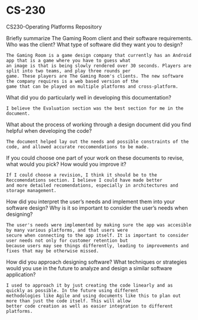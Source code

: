 # CS-230
CS230-Operating Platforms Repository

Briefly summarize The Gaming Room client and their software requirements. Who was the client? What type of software did they want you to design?

    The Gaming Room is a game design company that currently has an Android app that is a game where you have to guess what
    an image is that is being slowly rendered over 30 seconds. Players are split into two teams, and play three rounds per 
    game. These players are The Gaming Room's clients. The new software the company requires is a web based version of the 
    game that can be played on multiple platforms and cross-platform.

What did you do particularly well in developing this documentation?

    I believe the Evaluation section was the best section for me in the document.

What about the process of working through a design document did you find helpful when developing the code?

    The document helped lay out the needs and possible constraints of the code, and allowed accurate reccomendations to be made.

If you could choose one part of your work on these documents to revise, what would you pick? How would you improve it?

    If I could choose a revision, I think it should be to the Reccomendations section. I believe I could have made better 
    and more detailed recomendations, especially in architectures and storage management.

How did you interpret the user’s needs and implement them into your software design? Why is it so important to consider the user’s needs when designing?

    The user's needs were implemented by making sure the app was accesible by many various platforms, and that users were 
    secure when connecting to the app itself. It is important to consider user needs not only for customer retention but 
    because users may see things differently, leading to improvements and fixes that may be otherwise missed.

How did you approach designing software? What techniques or strategies would you use in the future to analyze and design a similar software application?

    I used to approach it by just creating the code linearly and as quickly as possible. In the future using different 
    methodologies like Agile and using documents like this to plan out more than just the code itself. This will allow 
    better code creation as well as easier integration to different platforms.
